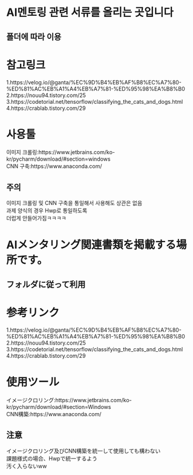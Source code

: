 # AI멘토링 관련 서류를 올리는 곳입니다
## 폴더에 따라 이용
<h1>참고링크</h1>
1.https://velog.io/@ganta/%EC%9D%B4%EB%AF%B8%EC%A7%80-%ED%81%AC%EB%A1%A4%EB%A7%81-%ED%95%98%EA%B8%B0</br>
2.https://nouu94.tistory.com/25</br>
3.https://codetorial.net/tensorflow/classifying_the_cats_and_dogs.html</br>
4.https://crablab.tistory.com/29<br>

<h1>사용툴</h1>
이미지 크롤링:https://www.jetbrains.com/ko-kr/pycharm/download/#section=windows<br>
CNN 구축:https://www.anaconda.com/
<h2>주의</h2>
이미지 크롤링 및 CNN 구축을 통일해서 사용해도 상관은 없음</br>
과제 양식의 경우 Hwp로 통일하도록<br>
더럽게 안들어가짐ㅋㅋㅋㅋ


# AIメンタリング関連書類を掲載する場所です。
## フォルダに従って利用
<h1>参考リンク</h1>
1.https://velog.io/@ganta/%EC%9D%B4%EB%AF%B8%EC%A7%80-%ED%81%AC%EB%A1%A4%EB%A7%81-%ED%95%98%EA%B8%B0</br>
2.https://nouu94.tistory.com/25</br>
3.https://codetorial.net/tensorflow/classifying_the_cats_and_dogs.html</br>
4.https://crablab.tistory.com/29<br>

<h1>使用ツール</h1>
イメージクロリング:https://www.jetbrains.com/ko-kr/pycharm/download/#section=Windows<br>
CNN構築:https://www.anaconda.com/
<h2>注意</h2>
イメージクロリング及びCNN構築を統一して使用しても構わない</br>
課題様式の場合、Hwpで統一するよう<br>
汚く入らないww
